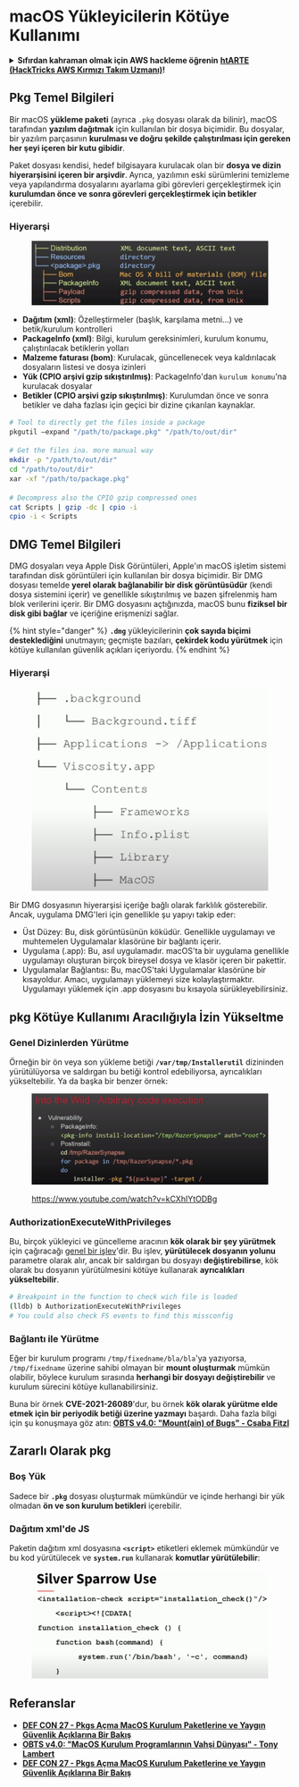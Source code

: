 # macOS Yükleyicilerin Kötüye Kullanımı

<details>

<summary><strong>Sıfırdan kahraman olmak için AWS hackleme öğrenin</strong> <a href="https://training.hacktricks.xyz/courses/arte"><strong>htARTE (HackTricks AWS Kırmızı Takım Uzmanı)</strong></a><strong>!</strong></summary>

HackTricks'ı desteklemenin diğer yolları:

* **Şirketinizi HackTricks'te reklamını görmek istiyorsanız** veya **HackTricks'i PDF olarak indirmek istiyorsanız** [**ABONELİK PLANLARI**]'na göz atın (https://github.com/sponsors/carlospolop)!
* [**Resmi PEASS & HackTricks ürünleri**]'ni edinin (https://peass.creator-spring.com)
* [**The PEASS Family**]'yi keşfedin (https://opensea.io/collection/the-peass-family), özel [**NFT'ler**] koleksiyonumuz (https://opensea.io/collection/the-peass-family)
* **Katılın** 💬 [**Discord grubuna**] (https://discord.gg/hRep4RUj7f) veya [**telegram grubuna**] veya bizi **Twitter** 🐦 [**@carlospolopm**] (https://twitter.com/hacktricks\_live)** takip edin.**
* **Hacking püf noktalarınızı paylaşarak PR göndererek** [**HackTricks**] (https://github.com/carlospolop/hacktricks) ve [**HackTricks Cloud**] (https://github.com/carlospolop/hacktricks-cloud) github depolarına katkıda bulunun.

</details>

## Pkg Temel Bilgileri

Bir macOS **yükleme paketi** (ayrıca `.pkg` dosyası olarak da bilinir), macOS tarafından **yazılım dağıtmak** için kullanılan bir dosya biçimidir. Bu dosyalar, bir yazılım parçasının **kurulması ve doğru şekilde çalıştırılması için gereken her şeyi içeren bir kutu gibidir**.

Paket dosyası kendisi, hedef bilgisayara kurulacak olan bir **dosya ve dizin hiyerarşisini içeren bir arşivdir**. Ayrıca, yazılımın eski sürümlerini temizleme veya yapılandırma dosyalarını ayarlama gibi görevleri gerçekleştirmek için **kurulumdan önce ve sonra görevleri gerçekleştirmek için betikler** içerebilir.

### Hiyerarşi

<figure><img src="../../../.gitbook/assets/Pasted Graphic.png" alt="https://www.youtube.com/watch?v=iASSG0_zobQ"><figcaption></figcaption></figure>

* **Dağıtım (xml)**: Özelleştirmeler (başlık, karşılama metni...) ve betik/kurulum kontrolleri
* **PackageInfo (xml)**: Bilgi, kurulum gereksinimleri, kurulum konumu, çalıştırılacak betiklerin yolları
* **Malzeme faturası (bom)**: Kurulacak, güncellenecek veya kaldırılacak dosyaların listesi ve dosya izinleri
* **Yük (CPIO arşivi gzip sıkıştırılmış)**: PackageInfo'dan `kurulum konumu`'na kurulacak dosyalar
* **Betikler (CPIO arşivi gzip sıkıştırılmış)**: Kurulumdan önce ve sonra betikler ve daha fazlası için geçici bir dizine çıkarılan kaynaklar.
```bash
# Tool to directly get the files inside a package
pkgutil —expand "/path/to/package.pkg" "/path/to/out/dir"

# Get the files ina. more manual way
mkdir -p "/path/to/out/dir"
cd "/path/to/out/dir"
xar -xf "/path/to/package.pkg"

# Decompress also the CPIO gzip compressed ones
cat Scripts | gzip -dc | cpio -i
cpio -i < Scripts
```
## DMG Temel Bilgileri

DMG dosyaları veya Apple Disk Görüntüleri, Apple'ın macOS işletim sistemi tarafından disk görüntüleri için kullanılan bir dosya biçimidir. Bir DMG dosyası temelde **yerel olarak bağlanabilir bir disk görüntüsüdür** (kendi dosya sistemini içerir) ve genellikle sıkıştırılmış ve bazen şifrelenmiş ham blok verilerini içerir. Bir DMG dosyasını açtığınızda, macOS bunu **fiziksel bir disk gibi bağlar** ve içeriğine erişmenizi sağlar.

{% hint style="danger" %}
**`.dmg`** yükleyicilerinin **çok sayıda biçimi desteklediğini** unutmayın; geçmişte bazıları, **çekirdek kodu yürütmek** için kötüye kullanılan güvenlik açıkları içeriyordu.
{% endhint %}

### Hiyerarşi

<figure><img src="../../../.gitbook/assets/image (225).png" alt=""><figcaption></figcaption></figure>

Bir DMG dosyasının hiyerarşisi içeriğe bağlı olarak farklılık gösterebilir. Ancak, uygulama DMG'leri için genellikle şu yapıyı takip eder:

- Üst Düzey: Bu, disk görüntüsünün köküdür. Genellikle uygulamayı ve muhtemelen Uygulamalar klasörüne bir bağlantı içerir.
- Uygulama (.app): Bu, asıl uygulamadır. macOS'ta bir uygulama genellikle uygulamayı oluşturan birçok bireysel dosya ve klasör içeren bir pakettir.
- Uygulamalar Bağlantısı: Bu, macOS'taki Uygulamalar klasörüne bir kısayoldur. Amacı, uygulamayı yüklemeyi size kolaylaştırmaktır. Uygulamayı yüklemek için .app dosyasını bu kısayola sürükleyebilirsiniz.

## pkg Kötüye Kullanımı Aracılığıyla İzin Yükseltme

### Genel Dizinlerden Yürütme

Örneğin bir ön veya son yükleme betiği **`/var/tmp/Installerutil`** dizininden yürütülüyorsa ve saldırgan bu betiği kontrol edebiliyorsa, ayrıcalıkları yükseltebilir. Ya da başka bir benzer örnek:

<figure><img src="../../../.gitbook/assets/Pasted Graphic 5.png" alt="https://www.youtube.com/watch?v=iASSG0_zobQ"><figcaption><p><a href="https://www.youtube.com/watch?v=kCXhIYtODBg">https://www.youtube.com/watch?v=kCXhIYtODBg</a></p></figcaption></figure>

### AuthorizationExecuteWithPrivileges

Bu, birçok yükleyici ve güncelleme aracının **kök olarak bir şey yürütmek** için çağıracağı [genel bir işlev](https://developer.apple.com/documentation/security/1540038-authorizationexecutewithprivileg)'dir. Bu işlev, **yürütülecek dosyanın yolunu** parametre olarak alır, ancak bir saldırgan bu dosyayı **değiştirebilirse**, kök olarak bu dosyanın yürütülmesini kötüye kullanarak **ayrıcalıkları yükseltebilir**.
```bash
# Breakpoint in the function to check wich file is loaded
(lldb) b AuthorizationExecuteWithPrivileges
# You could also check FS events to find this missconfig
```
### Bağlantı ile Yürütme

Eğer bir kurulum programı `/tmp/fixedname/bla/bla`'ya yazıyorsa, `/tmp/fixedname` üzerine sahibi olmayan bir **mount oluşturmak** mümkün olabilir, böylece kurulum sırasında **herhangi bir dosyayı değiştirebilir** ve kurulum sürecini kötüye kullanabilirsiniz.

Buna bir örnek **CVE-2021-26089**'dur, bu örnek **kök olarak yürütme elde etmek için bir periyodik betiği üzerine yazmayı** başardı. Daha fazla bilgi için şu konuşmaya göz atın: [**OBTS v4.0: "Mount(ain) of Bugs" - Csaba Fitzl**](https://www.youtube.com/watch?v=jSYPazD4VcE)

## Zararlı Olarak pkg

### Boş Yük

Sadece bir **`.pkg`** dosyası oluşturmak mümkündür ve içinde herhangi bir yük olmadan **ön ve son kurulum betikleri** içerebilir.

### Dağıtım xml'de JS

Paketin dağıtım xml dosyasına **`<script>`** etiketleri eklemek mümkündür ve bu kod yürütülecek ve **`system.run`** kullanarak **komutlar yürütülebilir**:

<figure><img src="../../../.gitbook/assets/image (1043).png" alt=""><figcaption></figcaption></figure>

## Referanslar

* [**DEF CON 27 - Pkgs Açma MacOS Kurulum Paketlerine ve Yaygın Güvenlik Açıklarına Bir Bakış**](https://www.youtube.com/watch?v=iASSG0\_zobQ)
* [**OBTS v4.0: "MacOS Kurulum Programlarının Vahşi Dünyası" - Tony Lambert**](https://www.youtube.com/watch?v=Eow5uNHtmIg)
* [**DEF CON 27 - Pkgs Açma MacOS Kurulum Paketlerine ve Yaygın Güvenlik Açıklarına Bir Bakış**](https://www.youtube.com/watch?v=kCXhIYtODBg)

